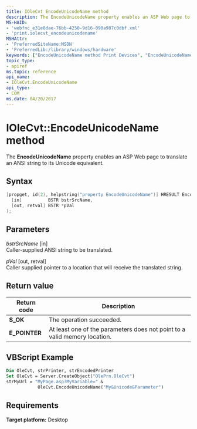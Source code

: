 ```yaml
---
title: IOleCvt EncodeUnicodeName method
description: The EncodeUnicodeName property enables an ASP Web page to translate an ANSI string to its Unicode equivalent.
MS-HAID:
- 'webfnc_e31e8dae-76bb-4250-9d16-090a987c0dbf.xml'
- 'print.iolecvt_encodeunicodename'
MSHAttr:
- 'PreferredSiteName:MSDN'
- 'PreferredLib:/library/windows/hardware'
keywords: ["EncodeUnicodeName method Print Devices", "EncodeUnicodeName method Print Devices , IOleCvt interface", "IOleCvt interface Print Devices , EncodeUnicodeName method"]
topic_type:
- apiref
ms.topic: reference
api_name:
- IOleCvt.EncodeUnicodeName
api_type:
- COM
ms.date: 04/20/2017
---
```


# IOleCvt::EncodeUnicodeName method

The **EncodeUnicodeName** property enables an ASP Web page to translate an ANSI string to its Unicode equivalent.

## Syntax

```cpp
[propget, id(2), helpstring("property EncodeUnicodeName")] HRESULT EncodeUnicodeName(
  [in]          BSTR bstrSrcName,
  [out, retval] BSTR *pVal
);
```

## Parameters

*bstrSrcName* \[in\]  
Caller-supplied ANSI string to be translated.

*pVal* \[out, retval\]  
Caller supplied pointer to a location that will receive the translated string.

## Return value

| Return code | Description |
|--|--|
| **S_OK** | The operation succeeded. |
| **E_POINTER** | At least one of the parameters does not point to a valid memory location. |

## VBScript Example

```vb
Dim OleCvt, strPrinter, strEncodedPrinter
Set OleCvt = Server.CreateObject("OlePrn.OleCvt")
strMyUrl = "MyPage.asp?MyVariable=" & 
            OleCvt.EncodeUnicodeName("My&Unicode&Parameter")
```

## Requirements

**Target platform:** Desktop
